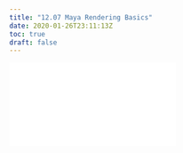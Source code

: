```yaml
---
title: "12.07 Maya Rendering Basics"
date: 2020-01-26T23:11:13Z
toc: true
draft: false
---
```


![Link to included file content](../../../../3d-modeling/maya/maya-rendering-basics.md)
